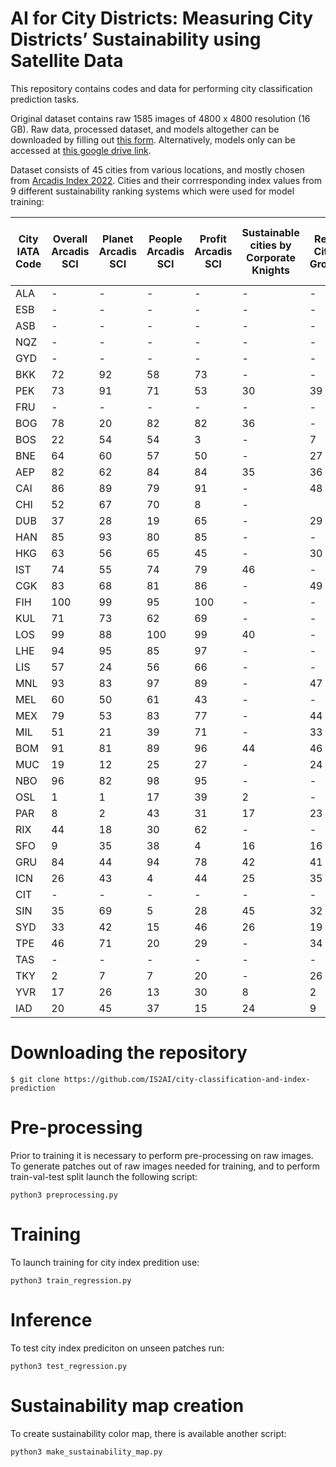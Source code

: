 # AI for City Districts: Measuring City Districts’ Sustainability using Satellite Data

This repository contains codes and data for performing city classification prediction tasks.

Original dataset contains raw 1585 images of 4800 x 4800 resolution (16 GB). Raw data, processed dataset, and models altogether can be downloaded by filling out [this form](https://forms.gle/vsg8SqTB1V6iqXx3A).
Alternatively, models only can be accessed at [this google drive link](https://drive.google.com/drive/folders/1-7C7YY3ejCsLZlXKM5o0E8kT5IY2ROyK?usp=sharing).

Dataset consists of 45 cities from various locations, and mostly chosen from [Arcadis Index 2022](https://www.arcadis.com/en/knowledge-hub/perspectives/global/sustainable-cities-index). Cities and their corrresponding index values from 9 different sustainability ranking systems which were used for model training:

| City IATA Code | Overall Arcadis SCI | Planet Arcadis SCI | People Arcadis SCI | Profit Arcadis SCI | Sustainable cities by Corporate Knights | Resilient Cities by Grosvenor | Global Cities by AT Kearney | European Green City Index | US and Canada Green City Index |
|----------------|---------------------|--------------------|--------------------|--------------------|-----------------------------------------|-------------------------------|-----------------------------|---------------------------|--------------------------------|
| ALA            | -                   | -                  | -                  | -                  | -                                       | -                             | 118                         | -                         | -                              |
| ESB            | -                   | -                  | -                  | -                  | -                                       | -                             | 86                          | -                         | -                              |
| ASB            | -                   | -                  | -                  | -                  | -                                       | -                             | -                           | -                         | -                              |
| NQZ            | -                   | -                  | -                  | -                  | -                                       | -                             | 128                         | -                         | -                              |
| GYD            | -                   | -                  | -                  | -                  | -                                       | -                             | -                           | -                         | -                              |
| BKK            | 72                  | 92                 | 58                 | 73                 | -                                       | -                             | 35                          | -                         | -                              |
| PEK            | 73                  | 91                 | 71                 | 53                 | 30                                      | 39                            | 6                           | -                         | -                              |
| FRU            | -                   | -                  | -                  | -                  | -                                       | -                             | -                           | -                         | -                              |
| BOG            | 78                  | 20                 | 82                 | 82                 | 36                                      | -                             | 63                          | -                         | -                              |
| BOS            | 22                  | 54                 | 54                 | 3                  | -                                       | 7                             | 21                          | -                         | 6                              |
| BNE            | 64                  | 60                 | 57                 | 50                 | -                                       | 27                            | -                           | -                         | -                              |
| AEP            | 82                  | 62                 | 84                 | 84                 | 35                                      | 36                            | 32                          | -                         | -                              |
| CAI            | 86                  | 89                 | 79                 | 91                 | -                                       | 48                            | 59                          | -                         | -                              |
| CHI            | 52                  | 67                 | 70                 | 8                  | -                                       |                               | 8                           | -                         | 11                             |
| DUB            | 37                  | 28                 | 19                 | 65                 | -                                       | 29                            | 45                          | 21                        | -                              |
| HAN            | 85                  | 93                 | 80                 | 85                 | -                                       | -                             | -                           | -                         | -                              |
| HKG            | 63                  | 56                 | 65                 | 45                 | -                                       | 30                            | 7                           | -                         | -                              |
| IST            | 74                  | 55                 | 74                 | 79                 | 46                                      | -                             | 27                          | 25                        | -                              |
| CGK            | 83                  | 68                 | 81                 | 86                 | -                                       | 49                            | 67                          | -                         | -                              |
| FIH            | 100                 | 99                 | 95                 | 100                | -                                       | -                             | 136                         | -                         | -                              |
| KUL            | 71                  | 73                 | 62                 | 69                 | -                                       | -                             | -                           | -                         | -                              |
| LOS            | 99                  | 88                 | 100                | 99                 | 40                                      | -                             | 113                         | -                         | -                              |
| LHE            | 94                  | 95                 | 85                 | 97                 | -                                       | -                             | 127                         | -                         | -                              |
| LIS            | 57                  | 24                 | 56                 | 66                 | -                                       | -                             | 46                          | 18                        | -                              |
| MNL            | 93                  | 83                 | 97                 | 89                 | -                                       | 47                            | 69                          | -                         | -                              |
| MEL            | 60                  | 50                 | 61                 | 43                 | -                                       | -                             | 12                          | -                         | -                              |
| MEX            | 79                  | 53                 | 83                 | 77                 | -                                       | 44                            | 31                          | -                         | -                              |
| MIL            | 51                  | 21                 | 39                 | 71                 | -                                       | 33                            | 44                          | -                         | -                              |
| BOM            | 91                  | 81                 | 89                 | 96                 | 44                                      | 46                            | 62                          | -                         | -                              |
| MUC            | 19                  | 12                 | 25                 | 27                 | -                                       | 24                            | 26                          | -                         | -                              |
| NBO            | 96                  | 82                 | 98                 | 95                 | -                                       | -                             | 89                          | -                         | -                              |
| OSL            | 1                   | 1                  | 17                 | 39                 | 2                                       | -                             | 54                          | 3                         | -                              |
| PAR            | 8                   | 2                  | 43                 | 31                 | 17                                      | 23                            | 3                           | 10                        | -                              |
| RIX            | 44                  | 18                 | 30                 | 62                 | -                                       | -                             | -                           | 15                        | -                              |
| SFO            | 9                   | 35                 | 38                 | 4                  | 16                                      | 16                            | 11                          | -                         | 1                              |
| GRU            | 84                  | 44                 | 94                 | 78                 | 42                                      | 41                            | 40                          | -                         | -                              |
| ICN            | 26                  | 43                 | 4                  | 44                 | 25                                      | 35                            | 17                          | -                         | -                              |
| CIT            | -                   | -                  | -                  | -                  | -                                       | -                             | -                           | -                         | -                              |
| SIN            | 35                  | 69                 | 5                  | 28                 | 45                                      | 32                            | 9                           | -                         | -                              |
| SYD            | 33                  | 42                 | 15                 | 46                 | 26                                      | 19                            | 15                          | -                         | -                              |
| TPE            | 46                  | 71                 | 20                 | 29                 | -                                       | 34                            | 49                          | -                         | -                              |
| TAS            | -                   | -                  | -                  | -                  | -                                       | -                             | -                           | -                         | -                              |
| TKY            | 2                   | 7                  | 7                  | 20                 | -                                       | 26                            | 4                           | -                         | -                              |
| YVR            | 17                  | 26                 | 13                 | 30                 | 8                                       | 2                             | 39                          | -                         | 2                              |
| IAD            | 20                  | 45                 | 37                 | 15                 | 24                                      | 9                             | 14                          | -                         | 8                              |




# Downloading the repository

```
$ git clone https://github.com/IS2AI/city-classification-and-index-prediction
```

# Pre-processing 

Prior to training it is necessary to perform pre-processing on raw images. To generate patches out of raw images needed for training, and to perform train-val-test split launch the following script:

```
python3 preprocessing.py
```

# Training

To launch training for city index predition use:
```
python3 train_regression.py
```

# Inference

To test city index prediciton on unseen patches run:
```
python3 test_regression.py
```

# Sustainability map creation

To create sustainability color map, there is available another script:

```
python3 make_sustainability_map.py
```
